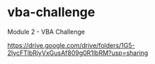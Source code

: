 # vba-challenge
Module 2 - VBA Challenge

https://drive.google.com/drive/folders/1G5-2IycFTlbRiyVxGusAf809g0R1IbRM?usp=sharing
